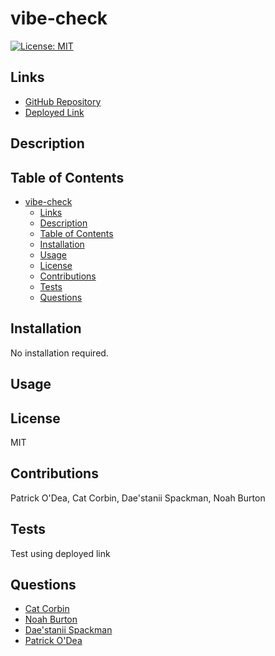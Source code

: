# vibe-check

[![License: MIT](https://img.shields.io/badge/License-MIT-yellow.svg)](https://opensource.org/licenses/MIT)
<br>
![]()

## Links

<ul>
<li> <a href = "https://github.com/patrickodea/Vibe-Check">GitHub Repository</a> </li>
<li> <a href = "">Deployed Link</a> </li>
</ul>

## Description



## Table of Contents

- [vibe-check](#vibe-check)
  - [Links](#links)
  - [Description](#description)
  - [Table of Contents](#table-of-contents)
  - [Installation](#installation)
  - [Usage](#usage)
  - [License](#license)
  - [Contributions](#contributions)
  - [Tests](#tests)
  - [Questions](#questions)

## Installation

No installation required.

## Usage


## License

MIT

## Contributions

Patrick O'Dea, Cat Corbin, Dae'stanii Spackman, Noah Burton

## Tests

Test using deployed link

## Questions
<ul>
<li> <a href = "https://github.com/CatCorbin">Cat Corbin</a>
</li>
<li> <a href = "https://github.com/NoahAaronBurton">Noah Burton</a>
</li>
<li>
<a href = "https://github.com/daestanii1997">Dae'stanii Spackman</a>
</li>
<li>
<a href = "https://github.com/patrickodea">Patrick O'Dea</a>
</li>